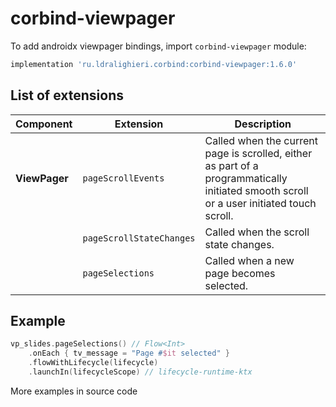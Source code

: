 ﻿
# corbind-viewpager

To add androidx viewpager bindings, import `corbind-viewpager` module:

```groovy
implementation 'ru.ldralighieri.corbind:corbind-viewpager:1.6.0'
```

## List of extensions

Component | Extension | Description
--|---|--
**ViewPager** | `pageScrollEvents` | Called when the current page is scrolled, either as part of a programmatically initiated smooth scroll or a user initiated touch scroll.
              | `pageScrollStateChanges` | Called when the scroll state changes.
              | `pageSelections` | Called when a new page becomes selected.


## Example

```kotlin
vp_slides.pageSelections() // Flow<Int>
    .onEach { tv_message = "Page #$it selected" }
    .flowWithLifecycle(lifecycle)
    .launchIn(lifecycleScope) // lifecycle-runtime-ktx
```

More examples in source code

